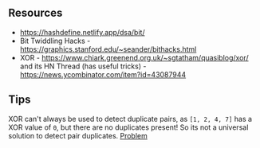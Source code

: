 ## Resources
- https://hashdefine.netlify.app/dsa/bit/
- Bit Twiddling Hacks - https://graphics.stanford.edu/~seander/bithacks.html
- XOR - https://www.chiark.greenend.org.uk/~sgtatham/quasiblog/xor/ and its HN Thread (has useful tricks) - https://news.ycombinator.com/item?id=43087944

## Tips

XOR can't always be used to detect duplicate pairs, as `[1, 2, 4, 7]` has a XOR value of `0`, but there are no duplicates present! So its not a universal solution to detect pair duplicates. [Problem](https://leetcode.com/problems/divide-array-into-equal-pairs)
